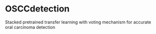 # OSCCdetection
Stacked pretrained transfer learning with voting mechanism for accurate oral carcinoma detection
